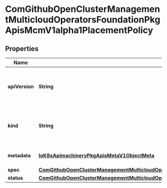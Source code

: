 
# ComGithubOpenClusterManagementMulticloudOperatorsFoundationPkgApisMcmV1alpha1PlacementPolicy

## Properties
Name | Type | Description | Notes
------------ | ------------- | ------------- | -------------
**apiVersion** | **String** | APIVersion defines the versioned schema of this representation of an object. Servers should convert recognized schemas to the latest internal value, and may reject unrecognized values. More info: https://git.k8s.io/community/contributors/devel/sig-architecture/api-conventions.md#resources |  [optional]
**kind** | **String** | Kind is a string value representing the REST resource this object represents. Servers may infer this from the endpoint the client submits requests to. Cannot be updated. In CamelCase. More info: https://git.k8s.io/community/contributors/devel/sig-architecture/api-conventions.md#types-kinds |  [optional]
**metadata** | [**IoK8sApimachineryPkgApisMetaV1ObjectMeta**](IoK8sApimachineryPkgApisMetaV1ObjectMeta.md) | Standard object&#39;s metadata. More info: https://git.k8s.io/community/contributors/devel/api-conventions.md#metadata |  [optional]
**spec** | [**ComGithubOpenClusterManagementMulticloudOperatorsFoundationPkgApisMcmV1alpha1PlacementPolicySpec**](ComGithubOpenClusterManagementMulticloudOperatorsFoundationPkgApisMcmV1alpha1PlacementPolicySpec.md) | Spec of Node Template |  [optional]
**status** | [**ComGithubOpenClusterManagementMulticloudOperatorsFoundationPkgApisMcmV1alpha1PlacementPolicyStatus**](ComGithubOpenClusterManagementMulticloudOperatorsFoundationPkgApisMcmV1alpha1PlacementPolicyStatus.md) | keep consistency with fed resource |  [optional]



